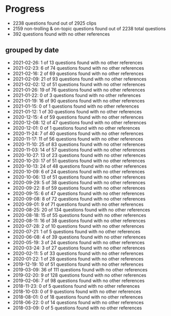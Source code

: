 # Progress
* 2238 questions found out of 2925 clips
* 2159 non-trolling & on-topic questions found out of 2238 total questions
* 392 questions found with no other references
## grouped by date
* 2021-02-26: 1 of 13 questions found with no other references
* 2021-02-23: 6 of 74 questions found with no other references
* 2021-02-16: 2 of 69 questions found with no other references
* 2021-02-09: 21 of 93 questions found with no other references
* 2021-02-02: 12 of 51 questions found with no other references
* 2021-01-26: 19 of 76 questions found with no other references
* 2021-01-22: 0 of 3 questions found with no other references
* 2021-01-19: 16 of 90 questions found with no other references
* 2021-01-15: 0 of 1 questions found with no other references
* 2021-01-12: 1 of 30 questions found with no other references
* 2020-12-15: 4 of 59 questions found with no other references
* 2020-12-08: 12 of 47 questions found with no other references
* 2020-12-01: 0 of 1 questions found with no other references
* 2020-11-24: 7 of 40 questions found with no other references
* 2020-11-17: 11 of 56 questions found with no other references
* 2020-11-10: 25 of 83 questions found with no other references
* 2020-11-03: 14 of 57 questions found with no other references
* 2020-10-27: 13 of 23 questions found with no other references
* 2020-10-20: 17 of 51 questions found with no other references
* 2020-10-13: 24 of 48 questions found with no other references
* 2020-10-09: 6 of 24 questions found with no other references
* 2020-10-06: 13 of 51 questions found with no other references
* 2020-09-29: 5 of 38 questions found with no other references
* 2020-09-22: 8 of 59 questions found with no other references
* 2020-09-15: 6 of 47 questions found with no other references
* 2020-09-08: 8 of 72 questions found with no other references
* 2020-09-01: 9 of 71 questions found with no other references
* 2020-08-25: 20 of 134 questions found with no other references
* 2020-08-18: 15 of 55 questions found with no other references
* 2020-08-11: 16 of 38 questions found with no other references
* 2020-07-28: 2 of 10 questions found with no other references
* 2020-07-21: 1 of 5 questions found with no other references
* 2020-06-08: 4 of 39 questions found with no other references
* 2020-05-19: 3 of 24 questions found with no other references
* 2020-03-24: 3 of 27 questions found with no other references
* 2020-02-11: 5 of 33 questions found with no other references
* 2020-01-22: 1 of 28 questions found with no other references
* 2019-12-19: 10 of 51 questions found with no other references
* 2019-03-09: 36 of 111 questions found with no other references
* 2019-02-20: 9 of 128 questions found with no other references
* 2019-02-06: 7 of 98 questions found with no other references
* 2018-11-23: 0 of 5 questions found with no other references
* 2018-10-03: 0 of 9 questions found with no other references
* 2018-08-01: 0 of 18 questions found with no other references
* 2018-06-22: 0 of 14 questions found with no other references
* 2018-03-09: 0 of 5 questions found with no other references
